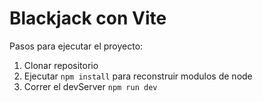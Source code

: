 # Blackjack con Vite

Pasos para ejecutar el proyecto:

1. Clonar repositorio
2. Ejecutar ```npm install``` para reconstruir modulos de node
3. Correr el devServer ```npm run dev```

